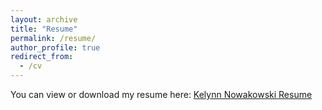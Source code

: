 ```yaml
---
layout: archive
title: "Resume"
permalink: /resume/
author_profile: true
redirect_from:
  - /cv
---
```


You can view or download my resume here: [Kelynn Nowakowski Resume](/files/Kelynn%20Nowakowski%20Resume.pdf)